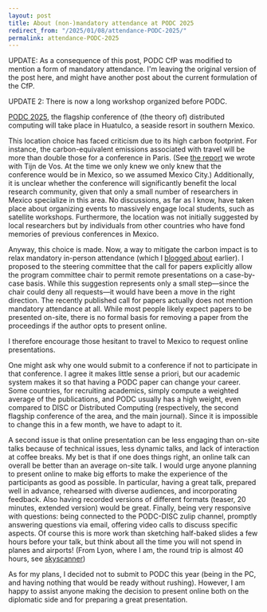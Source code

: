 ```yaml
---
layout: post
title: About (non-)mandatory attendance at PODC 2025
redirect_from: "/2025/01/08/attendance-PODC-2025/"
permalink: attendance-PODC-2025
---
```


UPDATE: As a consequence of this post, PODC CfP was modified to mention a 
form of mandatory attendance. I'm leaving the original version of the post 
here, and might have another post about the current formulation of the CfP.

UPDATE 2: There is now a long workshop organized before PODC. 

[PODC 2025](https://www.podc.org/podc2025/), the flagship conference of 
(the theory of) distributed computing will take place in Huatulco, a 
seaside resort in southern Mexico.

This location choice has faced criticism due to its high carbon footprint. 
For instance, the carbon-equivalent emissions associated with travel will 
be more than double those for a conference in Paris.
(See [the report](https://perso.liris.cnrs.fr/lfeuilloley/autre/SIGACT-column.pdf) 
we wrote with Tijn de Vos. At the time we only knew we only knew that the 
conference would be in Mexico, so we assumed Mexico City.)
Additionally, it is unclear whether the conference will significantly 
benefit the local research community, given that only a small number of 
researchers in Mexico specialize in this area. No discussions, as far as I 
know, have taken place about organizing events to massively engage local students, 
such as satellite workshops. Furthermore, the location was not initially 
suggested by local researchers but by individuals from other countries who 
have fond memories of previous conferences in Mexico.

Anyway, this choice is made. Now, a way to mitigate the carbon impact 
is to relax mandatory in-person attendance (which I 
[blogged about](https://discrete-notes.github.io/mandatory-attendance) 
earlier). I proposed to the steering committee that the call for papers 
explicitly allow the program committee chair to permit remote presentations 
on a case-by-case basis. While this suggestion represents only a small 
step—since the chair could deny all requests—it would have been a move in 
the right direction. The recently published call for papers actually does not 
mention mandatory attendance at all. While most people
likely expect papers to be presented on-site, there is no formal basis for 
removing a paper from the proceedings if the author opts to present online.

I therefore encourage those hesitant to travel to Mexico to request online 
presentations. 

One might ask why one would submit to a conference if not to participate in
that conference. I agree it makes little sense a priori, but our academic 
system makes it so that having a PODC paper can change your career. Some 
countries, for recruiting academics, simply compute a weighted average of 
the publications, and PODC usually has a high weight, even compared to 
DISC or Distributed Computing (respectively, the second flagship conference 
of the area, and the main journal). Since it is impossible to change this in a 
few month, we have to adapt to it. 

A second issue is that online presentation can be less engaging than 
on-site talks because of technical issues, less dynamic talks, and 
lack of interaction at coffee breaks. My bet is that if one does things 
right, an online talk can overall be better than an average on-site talk. 
I would urge anyone planning to present online to make big efforts to 
make the experience of the participants as good as possible. In particular, 
having a great talk, prepared well in advance, rehearsed with diverse 
audiences, and incorporating feedback. Also having recorded 
versions of different formats (teaser, 20 minutes, extended version) would be 
great. Finally, being very responsive with questions: being connected to the 
PODC-DISC zulip channel, promptly answering questions via email, offering 
video calls to discuss specific aspects. Of course this is more work than 
sketching half-baked slides a few hours before your talk, but think about all 
the time you will not spend in planes and airports! (From Lyon, where I am, 
the round trip is almost 40 hours, see
[skyscanner](https://www.skyscanner.fr/transport/flights/lys/hux/250614/?adultsv2=1&cabinclass=economy&childrenv2=&inboundaltsenabled=false&outboundaltsenabled=false&preferdirects=false&rtn=0))


As for my plans, I decided not to submit to PODC 
this year (being in the PC, and having nothing that would 
be ready without rushing). However, I am happy to assist anyone making the 
decision to present online both on the diplomatic side and for preparing 
a great presentation.








